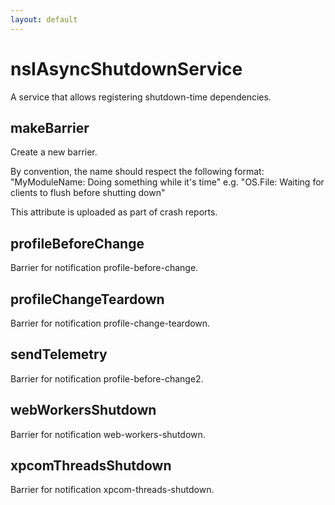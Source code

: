 ```yaml
---
layout: default
---
```


# nsIAsyncShutdownService #

A service that allows registering shutdown-time dependencies.


## makeBarrier ##

Create a new barrier.

By convention, the name should respect the following format:
"MyModuleName: Doing something while it's time"
e.g.
"OS.File: Waiting for clients to flush before shutting down"

This attribute is uploaded as part of crash reports.


## profileBeforeChange ##

Barrier for notification profile-before-change.


## profileChangeTeardown ##

Barrier for notification profile-change-teardown.


## sendTelemetry ##

Barrier for notification profile-before-change2.


## webWorkersShutdown ##

Barrier for notification web-workers-shutdown.


## xpcomThreadsShutdown ##

Barrier for notification xpcom-threads-shutdown.

